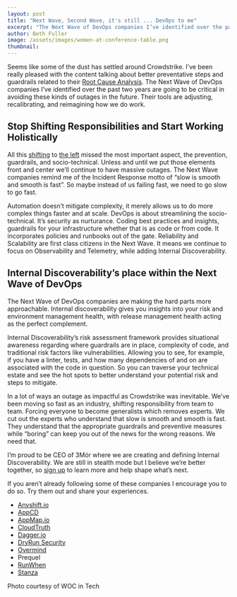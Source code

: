 ```yaml
---
layout: post
title: "Next Wave, Second Wave, it's still ... DevOps to me"
excerpt: "The Next Wave of DevOps companies I’ve identified over the past two years are going to be critical in avoiding major outages in the future. Their tools are adjusting, recalibrating, and reimagining how we do work."
author: Beth Fuller
image: /assets/images/women-at-conference-table.png
thumbnail: 
---
```


Seems like some of the dust has settled around Crowdstrike. I’ve been really pleased with the content talking about better preventative steps and guardrails related to their [Root Cause Analysis](https://www.crowdstrike.com/wp-content/uploads/2024/08/Channel-File-291-Incident-Root-Cause-Analysis-08.06.2024.pdf). The Next Wave of DevOps companies I’ve identified over the past two years are going to be critical in avoiding these kinds of outages in the future. Their tools are adjusting, recalibrating, and reimagining how we do work. 

## Stop Shifting Responsibilities and Start Working Holistically

All this [shifting](https://www.youtube.com/watch?v=unOCsMCZ0WI) to [the left](https://www.hackerone.com/vulnerability-management/shift-left-is-dead\#:\~:text=Workflow%20Disruption%3A%20Shift%20left%20tools,eroding%20developer%20trust%20and%20engagement.) missed the most important aspect, the prevention, guardrails, and socio-technical. Unless and until we put those elements front and center we’ll continue to have massive outages. The Next Wave companies remind me of the Incident Response motto of “slow is smooth and smooth is fast”. So maybe instead of us failing fast, we need to go slow to go fast. 

Automation doesn’t mitigate complexity, it merely allows us to do more complex things faster and at scale. DevOps is about streamlining the socio-technical. It’s security as nurturance. Coding best practices and insights, guardrails for your infrastructure whether that is as code or from code. It incorporates policies and runbooks out of the gate. Reliability and Scalability are first class citizens in the Next Wave. It means we continue to focus on Observability and Telemetry, while adding Internal Discoverability.

## Internal Discoverability’s place within the Next Wave of DevOps

The Next Wave of DevOps companies are making the hard parts more approachable. Internal discoverability gives you insights into your risk and environment management health, with release management health acting as the perfect complement.

Internal Discoverability’s risk assessment framework provides situational awareness regarding where guardrails are in place, complexity of code, and traditional risk factors like vulnerabilities. Allowing you to see, for example, if you have a linter, tests, and how many dependencies of and on are associated with the code in question. So you can traverse your technical estate and see the hot spots to better understand your potential risk and steps to mitigate.

In a lot of ways an outage as impactful as Crowdstrike was inevitable. We’ve been moving so fast as an industry, shifting responsibility from team to team. Forcing everyone to become generalists which removes experts. We cut out the experts who understand that slow is smooth and smooth is fast. They understand that the appropriate guardrails and preventive measures while “boring” can keep you out of the news for the wrong reasons. We need that.

I’m proud to be CEO of 3Mór where we are creating and defining Internal Discoverability. We are still in stealth mode but I believe we’re better together, so [sign up](https://3mor.io/) to learn more and help shape what’s next. 

If you aren’t already following some of these companies I encourage you to do so. Try them out and share your experiences.

* [Anyshift.io](http://Anyshift.io)  
* [AppCD](https://appcd.com/)  
* [AppMap.io](http://AppMap.io)  
* [CloudTruth](https://www.cloudtruth.com/)  
* [Dagger.io](http://Dagger.io)  
* [DryRun Security](https://www.dryrun.security/)  
* [Overmind](https://overmind.tech/)  
* Prequel  
* [RunWhen](https://www.runwhen.com/)  
* [Stanza](https://www.stanza.systems/)

Photo courtesy of WOC in Tech
